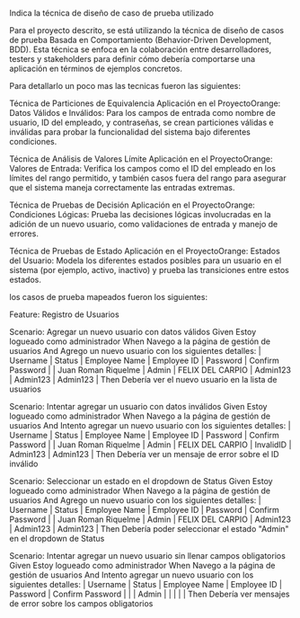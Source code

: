 Indica la técnica de diseño de caso de prueba utilizado

Para el proyecto descrito, se está utilizando la técnica de diseño de casos de prueba Basada en Comportamiento (Behavior-Driven Development, BDD). Esta técnica se enfoca en la colaboración entre desarrolladores, testers y stakeholders para definir cómo debería comportarse una aplicación en términos de ejemplos concretos.

Para detallarlo un poco mas las tecnicas fueron las siguientes:

Técnica de Particiones de Equivalencia 
    Aplicación en el ProyectoOrange:
        Datos Válidos e Inválidos: Para los campos de entrada como nombre de usuario, ID del empleado, y contraseñas, se crean particiones válidas e inválidas para probar la funcionalidad del sistema bajo diferentes condiciones.


Técnica de Análisis de Valores Límite
    Aplicación en el ProyectoOrange:
        Valores de Entrada: Verifica los campos como el ID del empleado en los límites del rango permitido, y también casos fuera del rango para asegurar que el sistema maneja correctamente las entradas extremas.


Técnica de Pruebas de Decisión 
     Aplicación en el ProyectoOrange:
        Condiciones Lógicas: Prueba las decisiones lógicas involucradas en la adición de un nuevo usuario, como validaciones de entrada y manejo de errores.


Técnica de Pruebas de Estado 
     Aplicación en el ProyectoOrange:
        Estados del Usuario: Modela los diferentes estados posibles para un usuario en el sistema (por ejemplo, activo, inactivo) y prueba las transiciones entre estos estados.


los casos de prueba mapeados fueron los siguientes:

 Feature: Registro de Usuarios

Scenario: Agregar un nuevo usuario con datos válidos
    Given Estoy logueado como administrador
    When Navego a la página de gestión de usuarios
    And Agrego un nuevo usuario con los siguientes detalles:
      | Username       | Status  | Employee Name    | Employee ID | Password   | Confirm Password |
      | Juan Roman Riquelme | Admin | FELIX DEL CARPIO | Admin123   | Admin123   | Admin123        |
    Then Debería ver el nuevo usuario en la lista de usuarios


  Scenario: Intentar agregar un usuario con datos inválidos
    Given Estoy logueado como administrador
    When Navego a la página de gestión de usuarios
    And Intento agregar un nuevo usuario con los siguientes detalles:
      | Username       | Status  | Employee Name    | Employee ID | Password   | Confirm Password |
      | Juan Roman Riquelme | Admin | FELIX DEL CARPIO | InvalidID   | Admin123   | Admin123        |
    Then Debería ver un mensaje de error sobre el ID inválido


  Scenario: Seleccionar un estado en el dropdown de Status
    Given Estoy logueado como administrador
    When Navego a la página de gestión de usuarios
    And Agrego un nuevo usuario con los siguientes detalles:
      | Username       | Status  | Employee Name    | Employee ID | Password   | Confirm Password |
      | Juan Roman Riquelme | Admin | FELIX DEL CARPIO | Admin123   | Admin123   | Admin123        |
    Then Debería poder seleccionar el estado "Admin" en el dropdown de Status


  Scenario: Intentar agregar un nuevo usuario sin llenar campos obligatorios
    Given Estoy logueado como administrador
    When Navego a la página de gestión de usuarios
    And Intento agregar un nuevo usuario con los siguientes detalles:
      | Username       | Status  | Employee Name    | Employee ID | Password   | Confirm Password |
      |                | Admin |                  |             |            |                  |
    Then Debería ver mensajes de error sobre los campos obligatorios